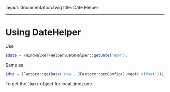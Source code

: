layout: documentation.twig
title: Date Helper

---

# Using DateHelper

Use

``` php
$date = \Windwalker\Helper\DateHelper::getDate('now');
```

Same as

``` php
$dta = JFactory::getDate('now', JFactory::getConfig()->get('offset'));
```

To get the `JDate` object for local timezone.
